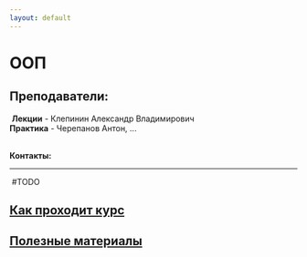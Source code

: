 ```yaml
---
layout: default
---
```

<script src="/assets/scripts/hide.js"></script>


# ООП

## Преподаватели:

​	**Лекции** - Клепинин Александр Владимирович  
​	**Практика** - Черепанов Антон, ...   
<br>

**Контакты:**  

---

​	#TODO
<br>


## <a href="javascript:toggleFunc('course_info')">Как проходит курс</a>
<div id="course_info" style="display:none;" markdown='1'>
**ООП** - Объектно-ориентированное программирование  
<br>
**Цели курса**
  1. Изучить язык Java
  2. Познакомиться с базовыми понятиями и принципами ООП
  3. Познакомиться со стандартными подходами к созданию программ (шаблоны проектирования)
  4. Получить практические навыки использования приемов ООП в программах небольшого и среднего размеров
  5. Получить представления об особенностях применения приемов ООП в разных языках (на примере Java и C#)  
<br>

**Лекции**  
  * **Сайт Курса** - [http://courses.imkn.urfu.ru/oop/](http://courses.imkn.urfu.ru/oop/ )   
  > ***!!! Преподаватель попросил за пределы универа слайды не распространять. Так что просьба не распространять пароль к слайдам.***  

  * *Стараться приходить вовремя и готовить доску к занятию  
<br>

**Практики**  
  * Пишем на Java (на втором семестре можно выбрать C#)
  * Либо пишите проект либо решаете задачи из списка *(Зависит от преподавателя)*
    - [Регламент практик](https://docs.google.com/document/d/1F2KYj8d7onKfGvQtCqNRtVrjmvS6Y64KlZamJEOjvYU/edit) 
    - [Список задач](http://courses.imkn.urfu.ru/oop/java_oop_3/tasks.html) *(Задачи могут модифицироваться или быть не из списка)*  
<br>

**Отчетность:**
  - **Курс** идет 2 семестра:  
    ​	<u>1 семестр</u> – основные понятия и принципы ООП, реализация ООП в языках Java и C#;  
    ​	<u>2 семестр</u> – технологии промышленного программирования.       
  - Зачет/экзамен
    - 1-й семестр - зачет, 2-й - экзамен.
    - Допуск - 80% практических работ  
    - Анализ листинга *(зачет/экзамен)*
    - Теоретический вопрос *(экзамен)* ([Вопросы](http://courses.imkn.urfu.ru/oop/java_oop_2_java_cs/exam_quest.html)) 
  - **Поблажки, автоматы, полуавтоматы:**  
    ​	*Отсутствуют ?*		#TODO - Узнать  
<br>

*Цитата из учебной программы:*

> **В результате освоения дисциплины студент должен:**
>
>   - Знать: основные понятия      объектно-ориентированной парадигмы программирования: объекта, класса,      интерфейса. 
>   - Уметь: проводить объектную      декомпозицию систем, описывать модели (результат декомпозиции) с помощью      UML диаграмм (диаграмм use-case, диаграмм классов, диаграмм      последовательности). 
>   - Владеть (демонстрировать навыки и опыт деятельности): понятийным аппаратом и терминологией ООП (описывать модели на естественном языке), навыками реализации построенной модели на языке программирования (C#).
> 

<br>

### Полезная информация

***

 * Лектор имеет опыт в прикладной разработке
 * Есть группа в [ВК](https://vk.com/urfu_oop) и [Телеграмм чат](https://t.me/joinchat/EcYE60u3ecXfeYWsqrdh8Q) (Можно задавать вопросы по теме)
<br>
<br>
</div>


## <a href="javascript:toggleFunc('useful_materials')">Полезные материалы</a>
<div id="useful_materials" style="display:none;" markdown='1'>

### [Материалы на Облаке](https://drive.google.com/open?id=1cpR6Or0dfDd05xHkIftXvF3G7bRWx1BS)


## Ссылки
* [**Сайт Курса**](http://courses.imkn.urfu.ru/oop/ ) 
* Как освоиться с гитом? От простых способов к сложным:

  1.  Пройти [краткий гайд](http://rogerdudler.github.io/git-guide/)
  2.  Пройти [интерактивные учебные курсы](https://try.github.io/) от github и schoolacademy.
  3.  Прочитать официальную книгу по git: http://git-scm.com/book/ru/v2 Первые три
        главы обязательны для уверенного использования git.
  * **Доп:**
    * [Интерактивный курс (под Git Bash)](https://githowto.com/ru )

* // TODO Ссылки на всякие полезные сайты

* [The Principles of OOD (на английском)](http://butunclebob.com/ArticleS.UncleBob.PrinciplesOfOod)  
<br>

## Литература

* Герберт Шилдт "Java. Руководство для начинающих"
* Герберт Шилдт "Java. Полное руководство"
* Брюс Эккель "Философия Java"
* Герберт Шилдт "C# 4.0 Полное руководство"
*  Эндрю Троелсен "Язык программирования C# 6.0 и платформа .Net 4.6"
* Марк Гранд "Шаблоны проектирования в Java"
* Мартин Фаулер "Рефакторинг. Улучшение существующего кода "
* Эрих Гамма, Ричард Хелм, Ральф Джонсон, Джон Влиссидес
  "Приемы объектно-ориентированного проектирования. Паттерны
  проектирования"
* Barbara Liskov, John Guttag "Program Development in Java"
</div>